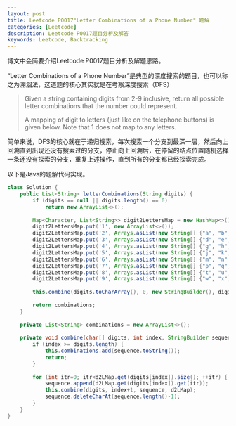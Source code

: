 ```yaml
---
layout: post
title: Leetcode P0017"Letter Combinations of a Phone Number" 题解
categories: [Leetcode]
description: Leetcode P0017题目分析及解答
keywords: Leetcode, Backtracking
---
```


博文中会简要介绍Leetcode P0017题目分析及解题思路。  

“Letter Combinations of a Phone Number”是典型的深度搜索的题目，也可以称之为溯洄法，这道题的核心其实就是在考察深度搜索（DFS）

> Given a string containing digits from 2-9 inclusive, return all possible letter combinations that the number could represent.
> 
> A mapping of digit to letters (just like on the telephone buttons) is given below. Note that 1 does not map to any letters.

简单来说，DFS的核心就在于递归搜索，每次搜索一个分支到最深一层，然后向上回溯直到出现还没有搜索过的分支，停止向上回溯后，在停留的结点位置随机选择一条还没有探索的分支，重复上述操作，直到所有的分支都已经探索完成。

以下是Java的题解代码实现。
```java
class Solution {
    public List<String> letterCombinations(String digits) {
        if (digits == null || digits.length() == 0)
            return new ArrayList<>();
        
        Map<Character, List<String>> digit2LettersMap = new HashMap<>();
        digit2LettersMap.put('1', new ArrayList<>());
        digit2LettersMap.put('2', Arrays.asList(new String[] {"a", "b", "c"}));
        digit2LettersMap.put('3', Arrays.asList(new String[] {"d", "e", "f"}));
        digit2LettersMap.put('4', Arrays.asList(new String[] {"g", "h", "i"}));
        digit2LettersMap.put('5', Arrays.asList(new String[] {"j", "k", "l"}));
        digit2LettersMap.put('6', Arrays.asList(new String[] {"m", "n", "o"}));
        digit2LettersMap.put('7', Arrays.asList(new String[] {"p", "q", "r", "s"}));
        digit2LettersMap.put('8', Arrays.asList(new String[] {"t", "u", "v"}));
        digit2LettersMap.put('9', Arrays.asList(new String[] {"w", "x", "y", "z"}));
        
        this.combine(digits.toCharArray(), 0, new StringBuilder(), digit2LettersMap);
        
        return combinations;
    }
    
    private List<String> combinations = new ArrayList<>();
    
    private void combine(char[] digits, int index, StringBuilder sequence, Map<Character, List<String>> d2LMap) {
        if (index >= digits.length) {
            this.combinations.add(sequence.toString());
            return;
        }
        
        for (int itr=0; itr<d2LMap.get(digits[index]).size(); ++itr) {
            sequence.append(d2LMap.get(digits[index]).get(itr));
            this.combine(digits, index+1, sequence, d2LMap);
            sequence.deleteCharAt(sequence.length()-1);
        }
    }
}
```
